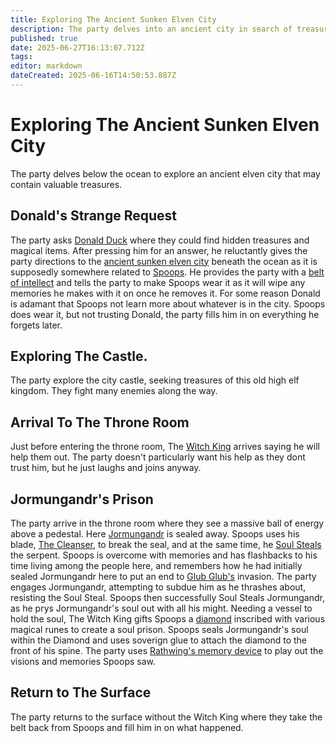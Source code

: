 ```yaml
---
title: Exploring The Ancient Sunken Elven City
description: The party delves into an ancient city in search of treasure
published: true
date: 2025-06-27T16:13:07.712Z
tags: 
editor: markdown
dateCreated: 2025-06-16T14:50:53.887Z
---
```


# Exploring The Ancient Sunken Elven City
The party delves below the ocean to explore an ancient elven city that may contain valuable treasures.

## Donald's Strange Request
The party asks [Donald Duck](/characters/donald-duck) where they could find hidden treasures and magical items. After pressing him for an answer, he reluctantly gives the party directions to the [ancient sunken elven city](/locations/Ereriad/ancient-sunken-elven-city) beneath the ocean as it is supposedly somewhere related to [Spoops](/characters/spoops). He provides the party with a [belt of intellect](/items/Belt-Of-Intellect) and tells the party to make Spoops wear it as it will wipe any memories he makes with it on once he removes it. For some reason Donald is adamant that Spoops not learn more about whatever is in the city. Spoops does wear it, but not trusting Donald, the party fills him in on everything he forgets later.

## Exploring The Castle.
The party explore the city castle,
seeking treasures of this old high elf kingdom. They fight many enemies along the way.


## Arrival To The Throne Room
Just before entering the throne room, The [Witch King](/characters/bane) arrives saying he will help them out. The party doesn't particularly want his help as they dont trust him, but he just laughs and joins anyway.


## Jormungandr's Prison
The party arrive in the throne room where they see a massive ball of energy above a pedestal. Here [Jormungandr](/characters/jormungandr) is sealed away. Spoops uses his blade, [The Cleanser](/items/The-Cleanser), to break the seal, and at the same time, he [Soul Steals](/Spells/soul-steal) the serpent. Spoops is overcome with memories and has flashbacks to his time living among the people here, and remembers how he had initially sealed Jormungandr here to put an end to [Glub Glub's](/characters/glub-glub) invasion. The party engages Jormungandr, attempting to subdue him as he thrashes about, resisting the Soul Steal. Spoops then successfully Soul Steals Jormungandr, as he prys Jormungandr's soul out with all his might. Needing a vessel to hold the soul, The Witch King gifts Spoops a [diamond](/items/Jormungandr-Diamond) inscribed with various magical runes to create a soul prison. Spoops seals Jormungandr's soul within the Diamond and uses soverign glue to attach the diamond to the front of his spine. The party uses [Rathwing's memory device](/items/Rathwing-Memory-Device) to play out the visions and memories Spoops saw.


## Return to The Surface
The party returns to the surface without the Witch King where they take the belt back from Spoops and fill him in on what happened. 